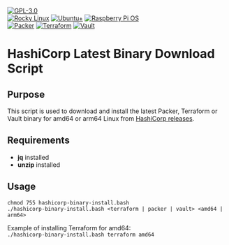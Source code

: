 [![GPL-3.0](https://img.shields.io/badge/license-GPL--3.0-BE0000?style=plastic)](#)  
[![Rocky Linux](https://img.shields.io/badge/RockyLinux-07BA82?style=plastic)](#) [![Ubuntu+](https://img.shields.io/badge/Ubuntu-DD4814?style=plastic)](#) [![Raspberry Pi OS](https://img.shields.io/badge/Raspberry--Pi--OS-C51A4A?style=plastic)](#)  
[![Packer](https://img.shields.io/badge/Packer-02A8EF?style=plastic)](#) [![Terraform](https://img.shields.io/badge/Terraform-844FBA?style=plastic)](#) [![Vault](https://img.shields.io/badge/Vault-FFD814?style=plastic)](#)  

# HashiCorp Latest Binary Download Script
  
## Purpose  
This script is used to download and install the latest Packer, Terraform or Vault binary for amd64 or arm64 Linux from [HashiCorp releases](https://releases.hashicorp.com/).  
  
## Requirements  
* **jq** installed
* **unzip** installed
  
## Usage  
`chmod 755 hashicorp-binary-install.bash`  
`./hashicorp-binary-install.bash <terraform | packer | vault> <amd64 | arm64>`  
  
Example of installing Terraform for amd64:  
`./hashicorp-binary-install.bash terraform amd64`  
